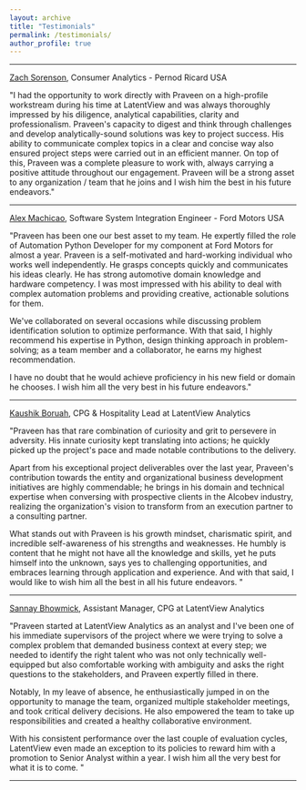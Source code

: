 ```yaml
---
layout: archive
title: "Testimonials"
permalink: /testimonials/
author_profile: true
---
```


-----
[Zach Sorenson](https://www.linkedin.com/in/zach-sorenson-141646103/), Consumer Analytics - Pernod Ricard USA

"I had the opportunity to work directly with Praveen on a high-profile workstream during his time at LatentView and was always thoroughly impressed by his diligence, analytical capabilities, clarity and professionalism. Praveen's capacity to digest and think through challenges and develop analytically-sound solutions was key to project success. His ability to communicate complex topics in a clear and concise way also ensured project steps were carried out in an efficient manner. On top of this, Praveen was a complete pleasure to work with, always carrying a positive attitude throughout our engagement. Praveen will be a strong asset to any organization / team that he joins and I wish him the best in his future endeavors."

-----
[Alex Machicao](https://www.linkedin.com/in/alexmachicao/), Software System Integration Engineer - Ford Motors USA

"Praveen has been one our best asset to my team. He expertly filled the role of Automation Python Developer for my component at Ford Motors for almost a year. Praveen is a self-motivated and hard-working individual who works well independently. He grasps concepts quickly and communicates his ideas clearly. He has strong automotive domain knowledge and hardware competency. I was most impressed with his ability to deal with complex automation problems and providing creative, actionable solutions for them.

We've collaborated on several occasions while discussing problem identification solution to optimize performance. With that said, I highly recommend his expertise in Python, design thinking approach in problem-solving; as a team member and a collaborator, he earns my highest recommendation.

I have no doubt that he would achieve proficiency in his new field or domain he chooses. I wish him all the very best in his future endeavors."

-----
[Kaushik Boruah](https://www.linkedin.com/in/kaushik-boruah-ab8aa6125/), CPG & Hospitality Lead at LatentView Analytics

"Praveen has that rare combination of curiosity and grit to persevere in adversity. His innate curiosity kept translating into actions; he quickly picked up the project's pace and made notable contributions to the delivery. 

Apart from his exceptional project deliverables over the last year, Praveen's contribution towards the entity and organizational business development initiatives are highly commendable; he brings in his domain and technical expertise when conversing with prospective clients in the Alcobev industry, realizing the organization's vision to transform from an execution partner to a consulting partner.

What stands out with Praveen is his growth mindset, charismatic spirit, and incredible self-awareness of his strengths and weaknesses. He humbly is content that he might not have all the knowledge and skills, yet he puts himself into the unknown, says yes to challenging opportunities, and embraces learning through application and experience. And with that said, I would like to wish him all the best in all his future endeavors. "

-----
[Sannay Bhowmick](https://www.linkedin.com/in/sannay-bhowmick/), Assistant Manager, CPG at LatentView Analytics

"Praveen started at LatentView Analytics as an analyst and I've been one of his immediate supervisors of the project where we were trying to solve a complex problem that demanded business context at every step; we needed to identify the right talent who was not only technically well-equipped but also comfortable working with ambiguity and asks the right questions to the stakeholders, and Praveen expertly filled in there. 

Notably, In my leave of absence, he enthusiastically jumped in on the opportunity to manage the team, organized multiple stakeholder meetings, and took critical delivery decisions. He also empowered the team to take up responsibilities and created a healthy collaborative environment. 

With his consistent performance over the last couple of evaluation cycles, LatentView even made an exception to its policies to reward him with a promotion to Senior Analyst within a year. I wish him all the very best for what it is to come. "

-----
